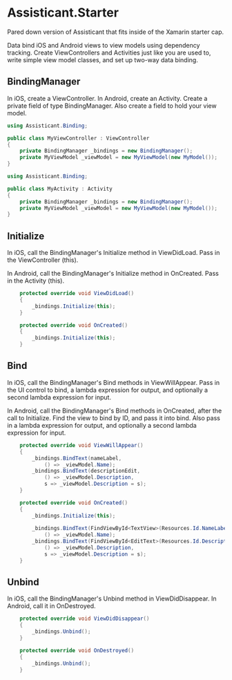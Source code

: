 Assisticant.Starter
===================

Pared down version of Assisticant that fits inside of the Xamarin starter cap.

Data bind iOS and Android views to view models using dependency tracking. Create ViewControllers and Activities
just like you are used to, write simple view model classes, and set up two-way data binding.

## BindingManager

In iOS, create a ViewController. In Android, create an Activity. Create a private field of type BindingManager. Also create
a field to hold your view model.

```csharp
using Assisticant.Binding;

public class MyViewController : ViewController
{
    private BindingManager _bindings = new BindingManager();
    private MyViewModel _viewModel = new MyViewModel(new MyModel());
}
```

```csharp
using Assisticant.Binding;

public class MyActivity : Activity
{
    private BindingManager _bindings = new BindingManager();
    private MyViewModel _viewModel = new MyViewModel(new MyModel());
}
```

## Initialize

In iOS, call the BindingManager's Initialize method in ViewDidLoad. Pass in the ViewController (this).

In Android, call the BindingManager's Initialize method in OnCreated. Pass in the Activity (this).

```csharp
    protected override void ViewDidLoad()
    {
        _bindings.Initialize(this);
    }
```

```csharp
    protected override void OnCreated()
    {
        _bindings.Initialize(this);
    }
```

## Bind

In iOS, call the BindingManager's Bind methods in ViewWillAppear. Pass in the UI control to bind, a lambda expression
for output, and optionally a second lambda expression for input.

In Android, call the BindingManager's Bind methods in OnCreated, after the call to Initialize. Find the view to bind by
ID, and pass it into bind. Also pass in a lambda expression for output, and optionally a second lambda expression for input.

```csharp
    protected override void ViewWillAppear()
    {
        _bindings.BindText(nameLabel,
            () => _viewModel.Name);
        _bindings.BindText(descriptionEdit,
            () => _viewModel.Description,
            s => _viewModel.Description = s);
    }
```

```csharp
    protected override void OnCreated()
    {
        _bindings.Initialize(this);
        
        _bindings.BindText(FindViewById<TextView>(Resources.Id.NameLabel),
            () => _viewModel.Name);
        _bindings.BindText(FindViewById<EditText>(Resources.Id.DescriptionEdit),
            () => _viewModel.Description,
            s => _viewModel.Description = s);
    }
```

## Unbind

In iOS, call the BindingManager's Unbind method in ViewDidDisappear. In Android, call it in OnDestroyed.

```csharp
    protected override void ViewDidDisappear()
    {
        _bindings.Unbind();
    }
```

```csharp
    protected override void OnDestroyed()
    {
        _bindings.Unbind();
    }
```
